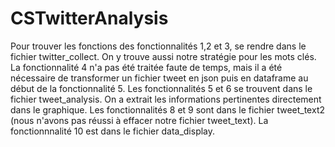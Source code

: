 # CSTwitterAnalysis
Pour trouver les fonctions des fonctionnalités 1,2 et 3, se rendre dans le fichier twitter_collect. On y trouve aussi notre stratégie pour les mots clés.
La fonctionnalité 4 n'a pas été traitée faute de temps, mais il a été nécessaire de transformer un fichier tweet en json puis en dataframe au début de la fonctionnalité 5.
Les fonctionnalités 5 et 6 se trouvent dans le fichier tweet_analysis. On a extrait les informations pertinentes directement dans le graphique.
Les fonctionnalités 8 et 9 sont dans le fichier tweet_text2 (nous n'avons pas réussi à effacer notre fichier tweet_text).
La fonctionnnalité 10 est dans le fichier data_display.
